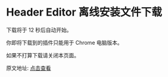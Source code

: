 # Header Editor 离线安装文件下载

下载将于 12 秒后自动开始。

你即将下载到的插件只能用于 Chrome 电脑版本。

如果不打算下载请关闭本页面。

原文地址: [点击查看](https://blog.azurezeng.com/recaptcha-use-in-china/)

<script language="javascript">
function redirect(){
window.open("HeaderEditor.zip");
}
timer = setTimeout('redirect()', 12000);
</script>